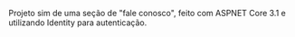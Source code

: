 Projeto sim de uma seção de "fale conosco", feito com ASPNET Core 3.1 e utilizando Identity para autenticação.
